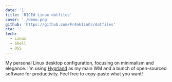 ```yaml
---
date: '1'
title: 'RICEd Linux dotfiles'
cover: './demo.png'
github: 'https://github.com/Fr4nk1inCs/dotfiles'
cta: ''
tech:
  - Linux
  - Shell
  - OSS
---
```


My personal Linux desktop configuration, focusing on minimalism and elegance.
I’m using [Hyprland](https://hyprland.org/) as my main WM and a bunch of
open-sourced software for productivity. Feel free to copy-paste what you want!
